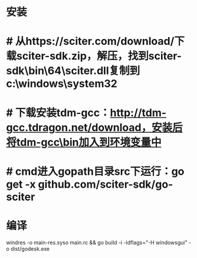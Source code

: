 # 安装

# # 从https://sciter.com/download/下载sciter-sdk.zip，解压，找到sciter-sdk\bin\64\sciter.dll复制到c:\windows\system32

# # 下载安装tdm-gcc：http://tdm-gcc.tdragon.net/download，安装后将tdm-gcc\bin加入到环境变量中

# # cmd进入gopath目录src下运行：go get -x github.com/sciter-sdk/go-sciter

# 编译

windres -o main-res.syso main.rc && go build -i -ldflags="-H windowsgui" -o dist/godesk.exe